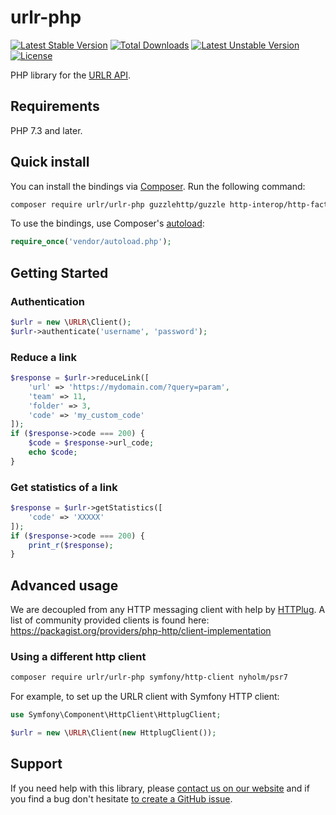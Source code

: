 # urlr-php

[![Latest Stable Version](http://poser.pugx.org/urlr/urlr-php/v)](https://packagist.org/packages/urlr/urlr-php) [![Total Downloads](http://poser.pugx.org/urlr/urlr-php/downloads)](https://packagist.org/packages/urlr/urlr-php) [![Latest Unstable Version](http://poser.pugx.org/urlr/urlr-php/v/unstable)](https://packagist.org/packages/urlr/urlr-php) [![License](http://poser.pugx.org/urlr/urlr-php/license)](https://packagist.org/packages/urlr/urlr-php)

PHP library for the [URLR API](https://urlr.stoplight.io/).

## Requirements

PHP 7.3 and later.

## Quick install

You can install the bindings via [Composer](http://getcomposer.org/). Run the following command:

```bash
composer require urlr/urlr-php guzzlehttp/guzzle http-interop/http-factory-guzzle
```

To use the bindings, use Composer's [autoload](https://getcomposer.org/doc/01-basic-usage.md#autoloading):

```php
require_once('vendor/autoload.php');
```

## Getting Started

### Authentication

```php
$urlr = new \URLR\Client();
$urlr->authenticate('username', 'password');
```

### Reduce a link

```php
$response = $urlr->reduceLink([
    'url' => 'https://mydomain.com/?query=param',
    'team' => 11,
    'folder' => 3,
    'code' => 'my_custom_code'
]);
if ($response->code === 200) {
    $code = $response->url_code;
    echo $code;
}
```

### Get statistics of a link

```php
$response = $urlr->getStatistics([
    'code' => 'XXXXX'
]);
if ($response->code === 200) {
    print_r($response);
}
```

## Advanced usage

We are decoupled from any HTTP messaging client with help by [HTTPlug](https://httplug.io).
A list of community provided clients is found here: https://packagist.org/providers/php-http/client-implementation

### Using a different http client

```bash
composer require urlr/urlr-php symfony/http-client nyholm/psr7
```

For example, to set up the URLR client with Symfony HTTP client:

```php
use Symfony\Component\HttpClient\HttplugClient;

$urlr = new \URLR\Client(new HttplugClient());
```

## Support

If you need help with this library, please [contact us on our website](https://urlr.me/contact) and if you find a bug don't hesitate [to create a GitHub issue](https://github.com/URLR/urlr-php/issues).
